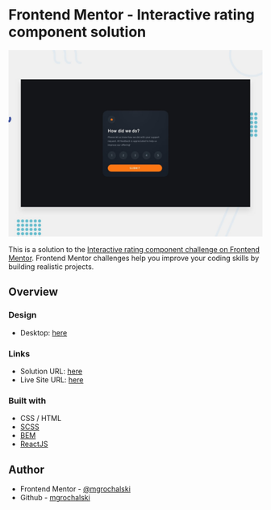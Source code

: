 # Frontend Mentor - Interactive rating component solution
![Design preview ](./design/desktop-preview.jpg)

This is a solution to the [Interactive rating component challenge on Frontend Mentor](https://www.frontendmentor.io/challenges/interactive-rating-component-koxpeBUmI/). Frontend Mentor challenges help you improve your coding skills by building realistic projects.

## Overview

### Design

- Desktop: [here](https://github.com/mgrochalski/interactive-rating-component/blob/master/design/)

### Links

- Solution URL: [here](https://github.com/mgrochalski/interactive-rating-component)
- Live Site URL: [here](https://mgrochalski.github.io/interactive-rating-component/)

### Built with

- CSS / HTML
- [SCSS](https://sass-lang.com/)
- [BEM](https://getbem.com/)
- [ReactJS](https://reactjs.org/)

## Author

- Frontend Mentor - [@mgrochalski](https://www.frontendmentor.io/profile/mgrochalski)
- Github - [mgrochalski](https://github.com/mgrochalski)

